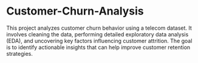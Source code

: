 # Customer-Churn-Analysis
This project analyzes customer churn behavior using a telecom dataset. It involves cleaning the data, performing detailed exploratory data analysis (EDA), and uncovering key factors influencing customer attrition. The goal is to identify actionable insights that can help improve customer retention strategies.

